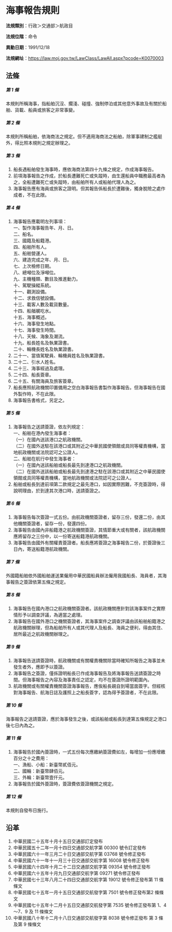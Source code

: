 # 海事報告規則




**法規類別**：行政＞交通部＞航政目

**法規位階**：命令

**異動日期**：1991/12/18  

**法規網址**：https://law.moj.gov.tw/LawClass/LawAll.aspx?pcode=K0070003



## 法條
##### 第 1 條
本規則所稱海事，指船舶沉沒、擱淺、碰撞、強制停泊或其他意外事故及有關於船舶、貨載、船員或旅客之非常事變。

##### 第 2 條
本規則所稱船舶，依海商法之規定。但不適用海商法之船舶，除軍事建制之艦艇外，得比照本規則之規定辦理之。

##### 第 3 條
1. 船長遇船舶發生海事時，應依海商法第四十九條之規定，作成海事報告。
1. 前項海事報告之作成，於船長遭難死亡或失蹤時，由生還船員中職務最高者為之，全船遭難死亡或失蹤時，由船舶所有人或船舶代理人為之。
1. 海事報告應有海員或旅客之證明。但其報告係船長於遭難後，獨身脫險之處作成者，不在此限。

##### 第 4 條
1. 海事報告應載明左列事項：  
一、製作海事報告年、月、日。  
二、船名。  
三、國籍及船籍港。  
四、船舶所有人。  
五、船舶營運人。  
六、建造完成之年、月、日。  
七、上次檢修日期。  
八、總噸位及淨噸位。  
九、主機種類、數目及推進動力。  
十、駕駛操縱系統。  
十一、觀測設備。  
十二、求救信號設備。  
十三、載客人數及載貨數量。  
十四、船艏艉吃水。  
十五、海事概述。  
十六、海事發生地點。  
十七、海事發生時間。  
十八、天候、海象及潮流。  
十九、船長姓名及執業證書。  
二十、輪機長姓名及執業證書。
1. 二十一、當值駕駛員、輪機員姓名及執業證書。
1. 二十二、引水人姓名。
1. 二十三、海事經過及處理。
1. 二十四、船長簽章。
1. 二十五、有關海員及旅客簽章。
1. 船長應照航政機關印置備用之空白海事報告書製作海事報告。但海事報告在國外製作時，不在此限。
1. 海事報告書格式，另定之。

##### 第 5 條
1. 海事報告之送請簽證，依左列規定：  
一、船舶在港內發生海事者：  
（一）在國內送該港口之航政機關。  
（二）在國外送駐在該港口或其附近之中華民國使領館或具同等權責機構，當地航政機關或法院認可之公證人。  
二、船舶在航行中發生海事者：  
（一）在國內送該船舶或船長最先到達港口之航政機關。  
（二）在國外送該船舶或船長最先到達港之駐在該港口或其附近之中華民國使領館或具同等權責機構，當地航政機關或法院認可之公證人。
1. 船舶或船長到達前項第二款規定之最先港口，如因實際困難，不克簽證時，得說明理由，於到達其次港口時，送請簽證之。

##### 第 6 條
1. 海事報告每次簽證一式五份。由航政機關簽證者，留存三份，發還二份，由其他機關簽證者，留存一份，發還四份。
1. 海事報告由國內非船籍港之航政機關簽證，其情節重大或有關者，該航政機關應將留存之三份中，以一份寄送船籍港航政機關。
1. 海事報告由國外有關權責簽證者。船長應將簽證之海事報告二份，於簽證後三日內，寄送船籍港航政機關。

##### 第 7 條
外國籍船舶依外國船舶運送業僱用中華民國船員辦法僱用我國船長、海員者，其海事報告之簽證依第五條之規定。

##### 第 8 條
1. 海事報告在國內港口之航政機關簽證者。該航政機關應針對該海事案件之實際情形予以調查評議，為適當之處理。
1. 海事報告在國外港口之機關簽證者，其海事案件之調查評議由該船舶船籍港之航政機關辦理，但為船舶所有人或其代理人及船長、海員之便利，得由其住、居所最近之航政機關辦理之。

##### 第 9 條
1. 海事報告送請簽證時，航政機關或有關權責機關除當時確知所報告之海事並未發生者外，應即予以簽證。
1. 海事報告之簽證，僅係證明船長已作成海事報告及將海事報告送請簽證之時間。但海事報告之內容及海事責任之認定，均不在簽證所證明範圍內。
1. 航政機關或有關權責機關簽證海事報告，應俟船長親自到場當面簽字。但經核對海事報告、航海日誌及護照上之船長簽字，認為得予簽證者，不在此限。

##### 第 10 條
海事報告之送請簽證，應於海事發生之後，或該船舶或船長到達第五條規定之港口後七日內為之。

##### 第 11 條
1. 海事報告於國內簽證時，一式五份每次應繳納簽證費如左，每增加一份應增繳百分之十之費用：  
一、漁船、小船：新臺幣貳佰元。  
二、國輪：新臺幣肆佰元。  
三、外輪：新臺幣壹仟元。
1. 海事報告於國外簽證時，簽證費依簽證機關之規定。

##### 第 12 條
本規則自發布日施行。

## 沿革
1. 中華民國二十五年十月十五日交通部訂定發布
1. 中華民國五十二年一月十四日交通部交航字第 00300  號令訂定發布
1. 中華民國六十一年三月二十日交通部交航字第 03768  號令修正發布
1. 中華民國六十一年十一月三十日交通部交航字第 16008  號令修正發布
1. 中華民國六十四年十月二十二日交通部交航字第 09354  號令修正發布
1. 中華民國六十五年十月九日交通部交航字第 09271  號令修正發布
1. 中華民國七十三年八月二十四日交通部交航字第 19012  號令修正發布第 11 條條文
1. 中華民國七十五年一月十五日交通部交航發字第 7501 號令修正發布第2 條條文
1. 中華民國七十五年十二月十五日交通部交航發字第 7535 號令修正發布第 1、4～7、9 及 11 條條文
1. 中華民國八十年十二月十八日交通部交航發字第 8038  號令修正發布 第 3  條及第 9  條條文
